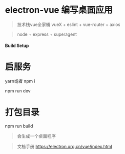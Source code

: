# electron-vue 编写桌面应用

> 技术栈vue全家桶 vueX + eslint + vue-router + axios

> node + express + superagent

#### Build Setup

# 启服务

yarn或者 npm i

npm run dev

# 打包目录

npm run build

> 会生成一个桌面程序

> 文档手册 https://electron.org.cn/vue/index.html
